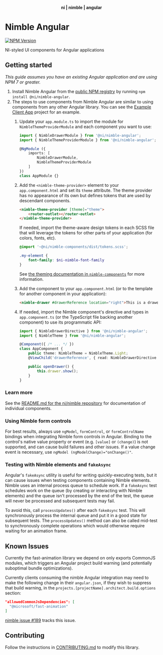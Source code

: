 <div align="center">
    <p><b>ni | nimble | angular</b></p>
</div>

# Nimble Angular

[![NPM Version](https://img.shields.io/npm/v/@ni/nimble-angular.svg)](https://www.npmjs.com/package/@ni/nimble-angular)

NI-styled UI components for Angular applications

## Getting started

*This guide assumes you have an existing Angular application and are using NPM 7 or greater.*

1. Install Nimble Angular from the [public NPM registry](https://www.npmjs.com/package/@ni/nimble-angular) by running `npm install @ni/nimble-angular`.
2. The steps to use components from Nimble Angular are similar to using components from any other Angular library. You can see the [Example Client App](/angular-workspace/projects/example-client-app) project for an example.
   1. Update your `app.module.ts` to import the module for `NimbleThemeProviderModule` and each component you want to use:

        ```ts
        import { NimbleDrawerModule } from '@ni/nimble-angular';
        import { NimbleThemeProviderModule } from '@ni/nimble-angular';

        @NgModule ({
            imports: [
                NimbleDrawerModule,
                NimbleThemeProviderModule
            ]
        })
        class AppModule {}
        ```

   2. Add the `<nimble-theme-provider>` element to your `app.component.html` and set its `theme` attribute. The theme provider has no appearance of its own but defines tokens that are used by descendant components.

        ```html
        <nimble-theme-provider [theme]="theme">
            <router-outlet></router-outlet>
        </nimble-theme-provider>
        ```

        If needed, import the theme-aware design tokens in each SCSS file that will leverage the tokens for other parts of your application (for colors, fonts, etc).

        ```scss
        @import '~@ni/nimble-components/dist/tokens.scss';

        .my-element {
            font-family: $ni-nimble-font-family
        }
        ```

        See [the theming documentation in `nimble-components`](/packages/nimble-components/README.md#theming) for more information. 
   3. Add the component to your `app.component.html` (or to the template for another component in your application):

        ```html
        <nimble-drawer #drawerReference location="right">This is a drawer</nimble-drawer>
        ```

   4. If needed, import the Nimble component's directive and types in `app.component.ts` (or the TypeScript file backing another component) to use its programmatic API:

        ```ts
        import { NimbleDrawerDirective } from '@ni/nimble-angular';
        import { NimbleTheme } from '@ni/nimble-angular';

        @Component({ /* ... */ })
        class AppComponent {
            public theme: NimbleTheme = NimbleTheme.Light;
            @ViewChild('drawerReference', { read: NimbleDrawerDirective }) public drawer: NimbleDrawerDirective;

            public openDrawer() {
                this.drawer.show();
            }
        }
        ```

### Learn more

See the [README.md for the ni/nimble repository](/README.md) for documentation of individual components.

### Using Nimble form controls

For best results, always use `ngModel`, `formControl`, or `formControlName` bindings when integrating Nimble form controls in Angular. Binding to the control's native value property or event (e.g. `[value]` or `(change)`) is not supported, and can cause build failures and other issues. If a value change event is necessary, use `ngModel (ngModelChange)="onChange()"`.

### Testing with Nimble elements and `fakeAsync`

Angular's `fakeAsync` utility is useful for writing quickly-executing tests, but it can cause issues when testing components containing Nimble elements. Nimble uses an internal process queue to schedule work. If a `fakeAsync` test schedules work on the queue (by creating or interacting with Nimble elements) and the queue isn't processed by the end of the test, the queue will never be processed and subsequent tests may fail.

To avoid this, call `processUpdates()` after each `fakeAsync` test. This will synchronously process the internal queue and put it in a good state for subsequent tests. The `processUpdates()` method can also be called mid-test to synchronously complete operations which would otherwise require waiting for an animation frame.

## Known Issues

Currently the fast-animation library we depend on only exports CommonJS modules, which triggers an Angular project build warning (and potentially suboptimal bundle optimizations).

Currently clients consuming the nimble Angular integration may need to make the following change in their `angular.json`, if they wish to suppress that build warning, in the `projects.[projectName].architect.build.options` section:
```json
"allowedCommonJsDependencies": [
  "@microsoft/fast-animation"
]
```

[nimble issue #189](https://github.com/ni/nimble/issues/189) tracks this issue.

## Contributing

Follow the instructions in [CONTRIBUTING.md](/angular-workspace/projects/ni/nimble-angular/CONTRIBUTING.md) to modify this library.
